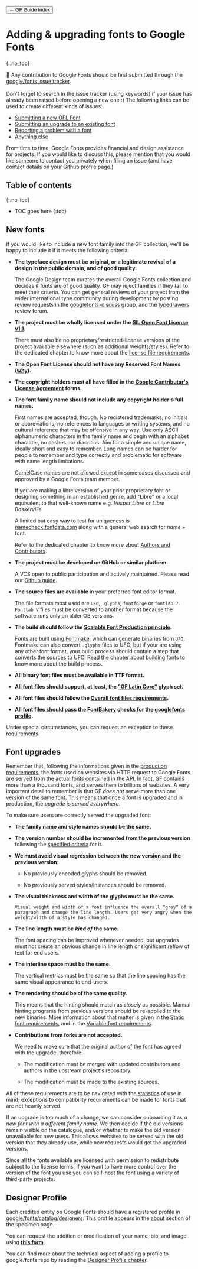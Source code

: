 <link href="style.css" rel="stylesheet">

<a href="./index"><button class="button button-i">&larr; GF Guide Index</button></a>

# Adding & upgrading fonts to Google Fonts
{:.no_toc}

<div class="callout">

🐸  Any contribution to Google Fonts should be first submitted through the <a href="https://github.com/google/fonts/issues">google/fonts issue tracker</a>.
<br><br>
Don't forget to search in the issue tracker (using keywords) if your issue has already been raised before opening a new one :) The following links can be used to create different kinds of issues:

<ul>
    <li><a href="https://github.com/google/fonts/issues/new?assignees=&labels=II+New+Font%2C+%3E+Submission&template=1_add-font.md&title=Add+%5BFont+Name%5D">Submitting a new OFL Font</a></li>
    <li><a href="https://github.com/google/fonts/issues/new?assignees=&labels=II+Font+Upgrade&template=2_update-font.md&title=Update+%5BFont+Name%5D">Submitting an upgrade to an existing font</a></li>
    <li><a href="https://github.com/google/fonts/issues/new?assignees=&labels=II+Font+Bug&template=3_font-bug.md&title=">Reporting a problem with a font</a></li>
    <li><a href="https://github.com/google/fonts/issues/new?assignees=&labels=II+API+%2F+Website+%2F+Platform%2C+II+Tools+%2F+workflow+%2F+repo&template=4_anything-else.md&title=">Anything else</a></li>
</ul>

From time to time, Google Fonts provides financial and design assistance for projects. If you would like to discuss this, please mention that you would like someone to contact you privately when filing an issue (and have contact details on your Github profile page.)

</div>

## Table of contents
{:.no_toc}
* TOC goes here
{:toc}

## New fonts

If you would like to include a new font family into the GF collection, we'll be happy to include it if it meets the following criteria:

- **The typeface design must be original, or a legitimate revival of a design in the public domain, and of good quality.**

    The Google Design team curates the overall Google Fonts collection and decides if fonts are of good quality. GF may reject families if they fail to meet their criteria. You can get general reviews of your project from the wider international type community during development by posting review requests in the [googlefonts-discuss](https://groups.google.com/forum/#!forum/googlefonts-discuss) group, and the [typedrawers](http://typedrawers.com/categories/critiques%E2%80%94type-design) review forum.
    
- **The project must be wholly licensed under the** **[SIL Open Font License v1.1](http://scripts.sil.org/OFL).**

    There must also be no proprietary/restricted-license versions of the project available elsewhere (such as additional weights/styles). Refer to the dedicated chapter to know more about the [license file requirements](license-file.md).
    
- **The Open Font License should not have any Reserved Font Names ([why](https://github.com/simoncozens/silson/issues/1)).**
  
- **The copyright holders must all have filled in the** **[Google Contributor's License Agreement](https://cla.developers.google.com/)** **forms.**
 
- **The font family name should not include any copyright holder's full names.**

    First names are accepted, though. No registered trademarks, no initials or abbreviations, no references to languages or writing systems, and no cultural reference that may be offensive in any way. Use only ASCII alphanumeric characters in the family name and begin with an alphabet character, no dashes nor diacritics. Aim for a simple and unique name, ideally short and easy to remember. Long names can be harder for people to remember and type correctly and problematic for software with name length limitations.
    
    CamelCase names are not allowed except in some cases discussed and approved by a Google Fonts team member.
    
    If you are making a libre version of your prior proprietary font or designing something in an established genre, add "Libre" or a local equivalent to that well-known name e.g. *Vesper Libre* or *Libre Baskerville.*
    
    A limited but easy way to test for uniqueness is [namecheck.fontdata.com](https://namecheck.fontdata.com/) along with a general web search for *name* + font.
    
    Refer to the dedicated chapter to know more about [Authors and Contributors](authors.md).
    
-   **The project must be developed on GitHub or similar platform.**

    A VCS open to public participation and actively maintained. Please read our [Github guide](hosting.md).
    
-   **The source files are available** in your preferred font editor format.

    The file formats most used are `UFO`, `.glyphs`, `fontforge` or `fontlab 7`. `Fontlab V` files must be converted to another format because the software runs only on older OS versions. 
    
-   **The build should follow the [Scalable Font Production principle](production.md).**

    Fonts are built using [Fontmake](https://github.com/googlefonts/fontmake), which can generate binaries from `UFO`. Fontmake can also convert `.glyphs` files to UFO, but if your are using any other font format, your build process should contain a step that converts the sources to UFO. Read the chapter about [building fonts](build.md) to know more about the build process.

-   **All binary font files must be available in TTF format.**
 
-   **All font files should support, at least, the ["GF Latin Core"](https://github.com/googlefonts/glyphsets/tree/main/GF_glyphsets/Latin) glyph set.**

-   **All font files should follow the [Overall font files requirements](requirements.md).**

-   **All font files should pass the [FontBakery](https://github.com/googlefonts/fontbakery) checks for the [googlefonts profile](https://font-bakery.readthedocs.io/en/stable/fontbakery/profiles/googlefonts.html).**

Under special circumstances, you can request an exception to these requirements.

## Font upgrades

Remember that, following the informations given in the [production requirements](production.md), the fonts used on websites via HTTP request to Google Fonts are served from the actual fonts contained in the API. In fact, GF contains more than a thousand fonts, and serves them to billions of websites. A very important detail to remember is that GF *does not* serve more than one version of the same font. This means that once a font is upgraded and in production, the *upgrade is served everywhere*.

To make sure users are correctly served the upgraded font:

-   **The family name and style names should be the same.**
-   **The version number should be incremented from the previous version** following the [specified criteria](requirements.md) for it.
-   **We must avoid visual regression between the new version and the previous version**:
    -   No previously encoded glyphs should be removed.

    -   No previously served styles/instances should be removed.

-   **The visual thickness and width of the glyphs must be the same.**

        Visual weight and width of a font influence the overall “grey” of a paragraph and change the line length. Users get very angry when the weight/width of a style has changed.
        
-   **The line length must be** ***kind of*** **the same.**

    The font spacing can be improved whenever needed, but upgrades must not create an obvious change in line length or significant reflow of text for end users.
    
-   **The interline space must be the same.**

    The vertical metrics must be the same so that the line spacing has the same visual appearance to end-users.
    
-   **The rendering should be of the same quality.**

    This means that the hinting should match as closely as possible. Manual hinting programs from previous versions should be re-applied to the new binaries. More information about that matter is given in the [Static font requirements](statics.md), and in the [Variable font requirements](variable.md).
    
-   **Contributions from forks are not accepted.**

    We need to make sure that the original author of the font has agreed with the upgrade, therefore:

    -   The modification must be merged with updated contributors and authors in the upstream project's repository.

    -   The modification must be made to the existing sources.

All of these requirements are to be navigated with the [statistics](https://fonts.google.com/fonts/stats?key=WebFonts2010) of use in mind; exceptions to compatibility requirements can be made for fonts that are not heavily served.

If an upgrade is too much of a change, we can consider onboarding it as *a new font with a different family name.* We then decide if the old versions remain visible on the catalogue, and/or whether to make the old version unavailable for new users. This allows websites to be served with the old version that they already use, while new requests would get the upgraded versions.

Since all the fonts available are licensed with permission to redistribute subject to the license terms, if you want to have more control over the version of the font you use you can self-host the font using a variety of third-party projects.

## Designer Profile

Each credited entity on Google Fonts should have a registered profile in [google/fonts/catalog/designers](https://github.com/google/fonts/tree/main/catalog/designers). This profile appears in the [about](https://fonts.google.com/specimen/Praise?sort=date#about) section of the specimen page.

You can request the addition or modification of your name, bio, and image using **[this form](https://docs.google.com/forms/d/e/1FAIpQLSeMwHN8J213ZaxHrr5lHCrX56HY_NjGrWB8o604g98YxuMrdA/viewform)**.

You can find more about the technical aspect of adding a profile to google/fonts repo by reading the [Designer Profile chapter](profile.md).
